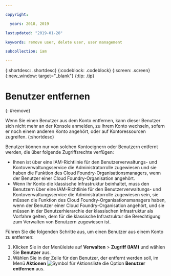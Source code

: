 ```yaml
---

copyright:

  years: 2018, 2019

lastupdated: "2019-01-28"

keywords: remove user, delete user, user management

subcollection: iam

---
```


{:shortdesc: .shortdesc}
{:codeblock: .codeblock}
{:screen: .screen}
{:new_window: target="_blank"}
{:tip: .tip}

# Benutzer entfernen
{: #remove}

Wenn Sie einen Benutzer aus dem Konto entfernen, kann dieser Benutzer sich nicht mehr an der Konsole anmelden, zu Ihrem Konto wechseln, sofern er noch einem anderen Konto angehört, oder auf Kontoressourcen zugreifen.
{:shortdesc}

Benutzer können nur von solchen Kontoeignern oder Benutzern entfernt werden, die über folgende Zugriffsrechte verfügen:

* Ihnen ist über eine IAM-Richtlinie für den Benutzerverwaltungs- und Kontoverwaltungsservice die Administratorrolle zugewiesen und sie haben die Funktion des Cloud Foundry-Organisationsmanagers, wenn der Benutzer einer Cloud Foundry-Organisation angehört.
* Wenn Ihr Konto die klassische Infrastruktur beinhaltet, muss den Benutzern über eine IAM-Richtlinie für den Benutzerverwaltungs- und Kontoverwaltungsservice die Administratorrolle zugewiesen sein, sie müssen die Funktion des Cloud Foundry-Organisationsmanagers haben, wenn der Benutzer einer Cloud Foundry-Organisation angehört, und sie müssen in der Benutzerhierarchie der klassischen Infrastruktur als Vorfahre gelten, dem für die klassische Infrastruktur die Berechtigung zum Verwalten von Benutzern zugewiesen ist.

Führen Sie die folgenden Schritte aus, um einen Benutzer aus einem Konto zu entfernen:

1. Klicken Sie in der Menüleiste auf **Verwalten** &gt; **Zugriff (IAM)** und wählen Sie **Benutzer** aus.
2. Wählen Sie in der Zeile für den Benutzer, der entfernt werden soll, im Menü **Aktionen** ![Symbol für Aktionsliste](../icons/action-menu-icon.svg) die Option **Benutzer entfernen** aus.
